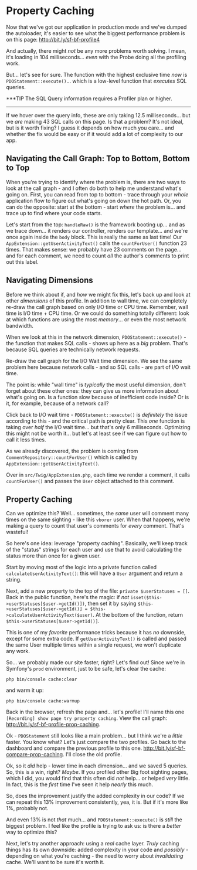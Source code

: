 # Property Caching

Now that we've got our application in production mode and we've dumped the autoloader,
it's easier to see what the biggest performance problem is on this page:
http://bit.ly/sf-bf-profile4

And actually, there might *not* be any more problems worth solving. I mean,
it's loading in 104 milliseconds... *even* with the Probe doing all the profiling
work.

But... let's see for sure. The function with the highest exclusive time *now* is
`PDOStatement::execute()`... which is a low-level function that *executes* SQL
queries.

***TIP
The SQL Query information requires a Profiler plan or higher.
***

If we hover over the query info, these are only taking 12.5 milliseconds... but
we *are* making 43 SQL calls on this page. Is that a problem? It's not ideal,
but is it worth fixing? I guess it depends on how much you care... and whether the
fix would be easy or if it would add a lot of complexity to our app.

## Navigating the Call Graph: Top to Bottom, Bottom to Top

When you're trying to identify where the problem is, there are two ways to look
at the call graph - and I often do both to help me understand what's going on.
First, you can read from top to bottom - trace through your *whole* application
flow to figure out what's going on down the hot path. Or, you can do the opposite:
start at the bottom - start *where* the problem is... and trace up to find where
your code starts.

Let's start from the top: `handleRaw()` is the framework booting up... and as
we trace down... it renders our controller, renders our template... and
we're once again inside the `body` block. This is really the same as last time!
Our `AppExtension::getUserActivityText()` calls the `countForUser()` function 23
times. That makes sense: we probably have 23 comments on the page... and for
each comment, we need to count *all* the author's comments to print out this label.

## Navigating Dimensions

Before we think about if, and *how* we might fix this, let's back up and look
at other *dimensions* of this profile. In addition to wall time, we can completely
re-draw the call graph based on only I/O time or CPU time. Remember, wall time
is I/O time + CPU time. Or we could do something totally different: look at
which functions are using the most *memory*... or even the most network bandwidth.

When we look at this in the network dimension, `PDOStatement::execute()` - the
function that makes SQL calls - shows up here as a *big* problem. That's because
SQL queries are technically network requests.

Re-draw the call graph for the I/O Wait time dimension. We see the same problem
here because network calls - and so SQL calls - are part of I/O wait time.

The point is: while "wall time" is *typically* the most useful dimension, don't
forget about these other ones: they can give us more information about what's
going on. Is a function slow because of inefficient code inside? Or is it, for
example, because of a network call?

Click back to I/O wait time - `PDOStatement::execute()` is *definitely* the issue
according to this - and the critical path is pretty clear. This *one* function is
taking over *half* the I/O wait time... but that's only 6 milliseconds. Optimizing
this might not be worth it... but let's at least see if we can figure out how to
call it less times.

As we already discovered, the problem is coming from
`CommentRepository::countForUser()` which is called by
`AppExtension::getUserActivityText()`.

Over in `src/Twig/AppExtension.php`, each time we render a comment, it calls
`countForUser()` and passes the `User` object attached to this comment.

## Property Caching

Can we optimize this? Well... sometimes, the *same* user will comment many times
on the same sighting - like this `vborer` user. When that happens, we're
making a query to count that user's comments for *every* comment. That's wasteful!

So here's one idea: leverage "property caching". Basically, we'll keep track of
the "status" strings for each user and use that to avoid calculating the status
more than once for a given user.

Start by moving most of the logic into a private function called
`calculateUserActivityText()`: this will have a `User` argument and return a
string.

Next, add a new property to the top of the file: `private $userStatuses = []`.
Back in the public function, here's the magic: if *not*
`isset($this->userStatuses[$user->getId()])`, then set it by saying
`$this->userStatuses[$user->getId()] = $this->calculateUserActivityText($user)`.
At the bottom of the function, return `$this->userStatuses[$user->getId()]`.

This is one of my *favorite* performance tricks because it has *no* downside,
except for some extra code. If `getUserActivityText()` is called and passed the
same User multiple times within a single request, we won't duplicate any work.

So... we probably made our site faster, right? Let's find out! Since we're in
Symfony's `prod` environment, just to be safe, let's clear the cache:

```terminal
php bin/console cache:clear
```

and warm it up:

```terminal-silent
php bin/console cache:warmup
```

Back in the browser, refresh the page and... let's profile! I'll name this one
`[Recording] show page try property caching`. View the call graph:
http://bit.ly/sf-bf-profile-prop-caching.

Ok - `PDOStatement` still looks like a main problem... but I think we're a
*little* faster. You know what? Let's just compare the two profiles. Go back
to the dashboard and compare the previous profile to this one.
http://bit.ly/sf-bf-compare-prop-caching. I'll close the old profile.

Ok, so it *did* help - lower time in each dimension... and we saved 5 queries.
So, this is a win, right? *Maybe*. If you profiled other Big foot sighting pages,
which I did, you would find that this often did *not* help... or helped *very* little.
In fact, this is the *first* time I've seen it help *nearly* this much.

So, does the improvement justify the added complexity in our code? If we can
repeat this 13% improvement consistently, yea, it is. But if it's more like 1%,
probably not.

And even 13% is not *that* much... and `PDOStatement::execute()` is *still* the
biggest problem. I feel like the profile is trying to ask us: is there a *better*
way to optimize this?

Next, let's try another approach: using a *real* cache layer. *Truly* caching
things has its own downside: added complexity in your code and *possibly* - depending
on what you're caching - the need to worry about *invalidating* cache. We'll
want to be sure it's worth it.

